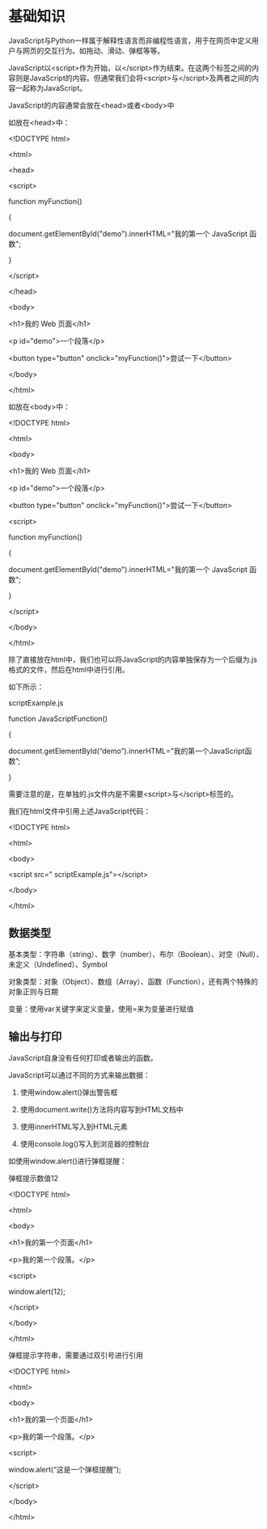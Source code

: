 # 基础知识

JavaScript与Python一样属于解释性语言而非编程性语言，用于在网页中定义用户与网页的交互行为。如拖动、滑动、弹框等等。

JavaScript以\<script\>作为开始，以\</script\>作为结束。在这两个标签之间的内容则是JavaScript的内容。但通常我们会将\<script\>与\</script\>及两者之间的内容一起称为JavaScript。

JavaScript的内容通常会放在\<head\>或者\<body\>中

如放在\<head\>中：

\<!DOCTYPE html\>

\<html\>

\<head\>

\<script\>

function myFunction()

{

document.getElementById("demo").innerHTML="我的第一个 JavaScript 函数";

}

\</script\>

\</head\>

\<body\>

\<h1\>我的 Web 页面\</h1\>

\<p id="demo"\>一个段落\</p\>

\<button type="button" onclick="myFunction()"\>尝试一下\</button\>

\</body\>

\</html\>

如放在\<body\>中：

\<!DOCTYPE html\>

\<html\>

\<body\>

\<h1\>我的 Web 页面\</h1\>

\<p id="demo"\>一个段落\</p\>

\<button type="button" onclick="myFunction()"\>尝试一下\</button\>

\<script\>

function myFunction()

{

document.getElementById("demo").innerHTML="我的第一个 JavaScript 函数";

}

\</script\>

\</body\>

\</html\>

除了直接放在html中，我们也可以将JavaScript的内容单独保存为一个后缀为.js格式的文件，然后在html中进行引用。

如下所示：

scriptExample.js

function JavaScriptFunction()

{

document.getElementById(“demo”).innerHTML=”我的第一个JavaScript函数”;

}

需要注意的是，在单独的.js文件内是不需要\<script\>与\</script\>标签的。

我们在html文件中引用上述JavaScript代码：

\<!DOCTYPE html\>

\<html\>

\<body\>

\<script src=" scriptExample.js"\>\</script\>

\</body\>

\</html\>

## 数据类型

基本类型：字符串（string）、数字（number）、布尔（Boolean）、对空（Null）、未定义（Undefined）、Symbol

对象类型：对象（Object）、数组（Array）、函数（Function），还有两个特殊的对象正则与日期

变量：使用var关键字来定义变量，使用=来为变量进行赋值

## 输出与打印

JavaScript自身没有任何打印或者输出的函数。

JavaScript可以通过不同的方式来输出数据：

1.  使用window.alert()弹出警告框

2.  使用document.write()方法将内容写到HTML文档中

3.  使用innerHTML写入到HTML元素

4.  使用console.log()写入到浏览器的控制台

如使用window.alert()进行弹框提醒：

弹框提示数值12

\<!DOCTYPE html\>

\<html\>

\<body\>

\<h1\>我的第一个页面\</h1\>

\<p\>我的第一个段落。\</p\>

\<script\>

window.alert(12);

\</script\>

\</body\>

\</html\>

弹框提示字符串，需要通过双引号进行引用

\<!DOCTYPE html\>

\<html\>

\<body\>

\<h1\>我的第一个页面\</h1\>

\<p\>我的第一个段落。\</p\>

\<script\>

window.alert(“这是一个弹框提醒”);

\</script\>

\</body\>

\</html\>
